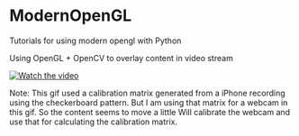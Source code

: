 # ModernOpenGL
Tutorials for using modern opengl with Python

Using OpenGL + OpenCV to overlay content in video stream 

[![Watch the video](./Videos/cube_overlay.gif)](./Videos/cube_overlay.gif)

Note: This gif used a calibration matrix generated from a iPhone recording using the checkerboard pattern.
But I am using that matrix for a webcam in this gif. So the content seems to move a little 
Will calibrate the webcam and use that for calculating the calibration matrix. 